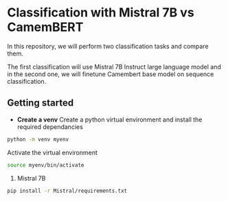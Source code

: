 # Classification with Mistral 7B vs CamemBERT

In this repository, we will perform two classification tasks and compare them.

The first classification will use Mistral 7B Instruct large language model and in the second one, we will finetune Camembert base model on sequence classification.

## Getting started

- **Create a venv**
Create a python virtual environment and install the required dependancies

```bash
python -m venv myenv
```
Activate the virtual environment

```bash
source myenv/bin/activate
```

1. Mistral 7B

```bash
pip install -r Mistral/requirements.txt
```